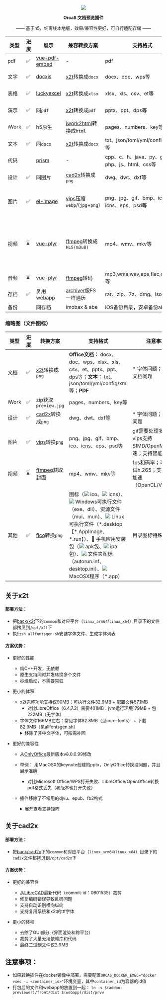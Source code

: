 <p align="center">
  <a href="https://orcastor.github.io/doc/">
    <img src="https://orcastor.github.io/doc/logo.svg">
  </a>
</p>

<p align="center"><strong>OrcaS 文档预览插件</strong></p>

<p align="center">—— 基于h5，纯离线本地版，效果/兼容性更好，可自行适配存储 ——</p>

|类型|进度|展示|兼容转换方案|支持格式|注意事项|
|-|-|-|-|-|-|
|pdf|✅|[vue-pdf-embed](https://github.com/hrynko/vue-pdf-embed)|-| pdf|支持有密码文件|
|文字|✅|[docxjs](https://www.npmjs.com/package/docx-preview)|[x2t](https://github.com/ONLYOFFICE/core)转换成`docx`|docx、doc、wps等|\* 字体问题；有密码文档问题|
|表格|✅|[luckyexcel](https://github.com/dream-num/Luckyexcel)|[x2t](https://github.com/ONLYOFFICE/core)转换成`xlsx`|xlsx、xls、csv、et等|\* 字体问题；有密码文档问题|
|演示|✅|同`pdf`|[x2t](https://github.com/ONLYOFFICE/core)转换成`pdf`|pptx、ppt、dps等|\* 字体问题；有密码文档问题|
|iWork|✅|h5原生|[iwork2html](https://github.com/orcastor/iwork-converter)转换成`html`|pages、numbers、key等|\* 临时方案|
|文本|✅|同`docx`|[x2t](https://github.com/ONLYOFFICE/core)转换成`docx`|txt、json/toml/yml/config/xml等|enca/file检测编码防止中文乱码|
|代码||[prism](https://github.com/egoist/vue-prism-component)|-|cpp、c、h、java、py、go、php、js、html、css等|enca/file检测编码防止中文乱码|
|设计|✅|同图片|[cad2x](https://github.com/orcastor/cad2x-converter)转换成`png`|dwg、dwt、dxf等|\* 字体问题；代码页问题|
|图片|✅|[el-image](https://element.eleme.cn/#/zh-CN/component/image)|[vips](https://github.com/libvips/libvips)压缩`webp`/(`jpg`+`png`)| png、jpg、gif、bmp、ico、icns、eps、psd等|gif需要处理多帧；vips支持SIMD/OpenMP加速；支持智能裁剪|
|视频|⌛|[vue-plyr](https://github.com/redxtech/vue-plyr)|[ffmpeg](https://github.com/FFmpeg/FFmpeg)转换成`HLS(m3u8)`|mp4、wmv、mkv等|fps和码率；支持GPU加速（OpenCL/Vulkan等）；可以用方言，比如Rockchip、Mali GPU|
|音频|⌛|[vue-plyr](https://github.com/redxtech/vue-plyr)|[ffmpeg](https://github.com/FFmpeg/FFmpeg)转码|mp3,wma,wav,ape,flac,ogg,aac等|码率|
|存档|✅|复用[webapp](https://github.com/orcastor/webapp)|[archiver](https://github.com/mholt/archiver)像FS一样遍历|rar、zip、7z、dmg、iso等|有密码的文档|
|备份||同存档|imobax & abe|iOS备份目录，安卓备份ab文件等|有密码的备份|

### 缩略图（文件图标）

|类型|进度|转换方案|支持格式|注意事项|
|-|-|-|-|-|
|文档|✅|[x2t](https://github.com/ONLYOFFICE/core)转换成`png`|**Office文档：** docx、doc、wps、xlsx、xls、csv、et、pptx、ppt、dps等；**文本：** txt、json/toml/yml/config/xml等；**PDF**|\* 字体问题；有密码文档问题|
|iWork|✅|zip获取`preview.jpg`|pages、numbers、key等||
|设计|✅|[cad2x](https://github.com/orcastor/cad2x-converter)转换成`png`|dwg、dwt、dxf等|\* 字体问题；代码页问题|
|图片|✅|[vips](https://github.com/libvips/libvips)转换`png`| png、jpg、gif、bmp、ico、icns、eps、psd等|gif需要处理多帧；vips支持SIMD/OpenMP加速；支持智能裁剪|
|视频|⌛|[ffmpeg](https://github.com/FFmpeg/FFmpeg)获取封面|mp4、wmv、mkv等|fps和码率；可以尝试h.265；支持GPU加速（OpenCL/Vulkan）|
|其他|✅|[fico](https://github.com/orcastor/fico)转换`png`|图标（![](https://raw.githubusercontent.com/drag-and-publish/operating-system-logos/master/src/16x16/WIN.png) ico、![](https://raw.githubusercontent.com/drag-and-publish/operating-system-logos/master/src/16x16/MAC.png) icns）、![](https://raw.githubusercontent.com/drag-and-publish/operating-system-logos/master/src/16x16/WIN.png) Windows可执行文件（exe、dll）、资源文件（mui、mun）、![](https://raw.githubusercontent.com/drag-and-publish/operating-system-logos/master/src/16x16/LIN.png) Linux可执行文件（\*.desktop【\*.AppImage、\*.run】）、📱 手机应用安装包（![](https://raw.githubusercontent.com/drag-and-publish/operating-system-logos/master/src/16x16/AND.png) apk包、![](https://raw.githubusercontent.com/drag-and-publish/operating-system-logos/master/src/16x16/IOS.png) ipa包）、![](https://raw.githubusercontent.com/drag-and-publish/operating-system-logos/master/src/16x16/WIN.png) 文件夹图标（autorun.inf、desktop.ini）、![](https://raw.githubusercontent.com/drag-and-publish/operating-system-logos/master/src/16x16/MAC.png) MacOSX程序（\*.app）|目录图标特殊处理|

## 关于x2t

#### 部署方法：

- 把[back/x2t](https://github.com/orcastor/addon-previewer/tree/main/back/x2t)下的`common`和对应平台（`linux_arm64`/`linux_x64`）目录下的文件都拷贝到`/opt/x2t`下
- 执行`sh allfontsgen.sh`安装字体文件、生成字体列表

#### 方案优势：

- 更好的性能

  - 纯C++开发，无依赖
  - 原生支持同时并发转换多个文件
  - 秒级启动，不需要常驻

- 更小的体积
  - x2t完整功能支持仅90MB：可执行文件32.9MB + 配置文件57.1MB
    - 对比LibreOffice（6.4.7.2）需要401MB：jvm运行环境179MB + 包222MB（无字体）
  - 字体文件166MB左右：常见字体82.8MB（见core-fonts） + 下载82.9MB（见allfontsgen.sh）
    <details><summary>移除了非中文字体，可按需补回</summary>
      <table>
        <tbody>
          <tr><th>类别</th><th>名称</th><th>大小</th><th>说明</th></tr>
          <tr><td>韩文</td><td>nanum</td><td>34.3MB</td><td>韩国的Naver公司开发</td></tr>
          <tr><td>藏文</td><td>TibetanMachineUni</td><td>4.3MB</td><td>用于显示藏文的Unicode字体</td></tr>
          <tr><td>高棉文</td><td>khmeros</td><td>520KB</td><td>支持柬埔寨语言的文字显示</td></tr>
          <tr><td>缅甸文</td><td>padauk</td><td>1.76MB</td><td>支持缅甸语言的文字显示</td></tr>
          <tr><td>孟加拉文</td><td>beng-extra</td><td>678KB</td><td>支持孟加拉语的文字显示</td></tr>
          <tr><td>阿拉伯文</td><td>kacst</td><td>1.06MB</td><td>KACST（沙特阿拉伯国王阿卜杜拉兹国王科学技术城）开发，旨在支持阿拉伯语的文字显示</td></tr>
          <tr><td>拉丁、希腊文等</td><td>asana</td><td>760KB</td><td>由 SIL International（国际文字系统学会）开发，支持拉丁字母、希腊字母和西里尔字母等</td></tr>
          <tr><td>埃塞俄比亚文</td><td>abyssinica</td><td>596KB</td><td>支持埃塞俄比亚文字（比如阿姆哈拉语和提格雷语等）的显示</td></tr>
          <tr><td rowspan="3">日文</td><td>takao-gothic</td><td>6MB</td><td>支持日文文字显示，包括Takao明朝（Takao Mincho）和Takao高桥（Takao Gothic）</td></tr>
          <tr><td>takao-pgothic</td><td>6MB</td><td>支持日文文字显示，无衬线字体，包括Takao P明朝（Takao P Mincho）和Takao Pゴシック（Takao P Gothic）</td></tr>
          <tr><td>mona</td><td>2.8MB</td><td>支持日文文字显示</td></tr>
          <tr><td rowspan="4">印度文</td><td>samyak</td><td>324KB</td><td>支持印度语言（包括印地语、马拉地语等）的文字显示</td></tr>
          <tr><td>lohit</td><td>1.3MB</td><td>支持印度语言（印地语、孟加拉语、古吉拉特语、卡纳达语等）的文字显示</td></tr>
          <tr><td>gujr-extra</td><td>394KB</td><td>支持古吉拉特语言（Gujarati）（印度的一种官方语言，主要在古吉拉特邦使用）的文字显示</td></tr>
          <tr><td>telu-extra</td><td>430KB</td><td>支持泰卢固语（Telugu）（印度的一种官方语言，主要在特伦甘纳邦和安得拉邦使用）的文字显示</td></tr>
          <tr><th>总计</th><td></td><th>61.22MB</th><td></td></tr>
        </tbody>
      </table>
    </details>

- 更好的兼容性

  - 从[OnlyOffice](https://github.com/onlyoffice/core)最新版本v8.0.0.99修改
  - 举例： 用MacOSX的keynote创建的pptx，OnlyOffice转换没问题，并且展示准确
    - 对比Microsoft Office/WPS打开失败、LibreOffice/OpenOffice转换pdf格式丢失（老版本也打开失败）
  - 插件移除了不常用的djvu、epub、fb2格式
    <details><summary>展开查看支持矩阵</summary>

      - [官方文档](https://api.onlyoffice.com/editors/conversionapi#text-matrix)
      <table>
        <tbody>
          <tr><th rowspan="2">文字文档</th><th colspan="16">输出格式</th></tr>
          <tr><td>bmp</td><td>docm</td><td>docx</td><td>docxf</td><td>dotm</td><td>dotx</td><td>gif</td><td>html</td><td>jpg</td><td>odt</td><td>ott</td><td>pdf</td><td>pdfa</td><td>png</td><td>rtf</td><td>txt</td></tr>
          <tr><td>doc</td><td>🆗</td><td>🆗</td><td>🆗</td><td>🆗</td><td>🆗</td><td>🆗</td><td>🆗</td><td>🆗</td><td>🆗</td><td>🆗</td><td>🆗</td><td>🆗</td><td>🆗</td><td>🆗</td><td>🆗</td><td>🆗</td></tr>
          <tr><td>docm</td><td>🆗</td><td>=</td><td>🆗</td><td>🆗</td><td>🆗</td><td>🆗</td><td>🆗</td><td>🆗</td><td>🆗</td><td>🆗</td><td>🆗</td><td>🆗</td><td>🆗</td><td>🆗</td><td>🆗</td><td>🆗</td></tr>
          <tr><td>docx</td><td>🆗</td><td>🆗</td><td>=</td><td>🆗</td><td>🆗</td><td>🆗</td><td>🆗</td><td>🆗</td><td>🆗</td><td>🆗</td><td>🆗</td><td>🆗</td><td>🆗</td><td>🆗</td><td>🆗</td><td>🆗</td></tr>
          <tr><td>docxf</td><td>🆗</td><td>🆗</td><td>🆗</td><td>=</td><td>🆗</td><td>🆗</td><td>🆗</td><td>🆗</td><td>🆗</td><td>🆗</td><td>🆗</td><td>🆗</td><td>🆗</td><td>🆗</td><td>🆗</td><td>🆗</td></tr>
          <tr><td>dot</td><td>🆗</td><td>🆗</td><td>🆗</td><td>🆗</td><td>🆗</td><td>🆗</td><td>🆗</td><td>🆗</td><td>🆗</td><td>🆗</td><td>🆗</td><td>🆗</td><td>🆗</td><td>🆗</td><td>🆗</td><td>🆗</td></tr>
          <tr><td>dotm</td><td>🆗</td><td>🆗</td><td>🆗</td><td>🆗</td><td>=</td><td>🆗</td><td>🆗</td><td>🆗</td><td>🆗</td><td>🆗</td><td>🆗</td><td>🆗</td><td>🆗</td><td>🆗</td><td>🆗</td><td>🆗</td></tr>
          <tr><td>dotx</td><td>🆗</td><td>🆗</td><td>🆗</td><td>🆗</td><td>🆗</td><td>=</td><td>🆗</td><td>🆗</td><td>🆗</td><td>🆗</td><td>🆗</td><td>🆗</td><td>🆗</td><td>🆗</td><td>🆗</td><td>🆗</td></tr>
          <tr><td>fodt</td><td>🆗</td><td>🆗</td><td>🆗</td><td>🆗</td><td>🆗</td><td>🆗</td><td>🆗</td><td>🆗</td><td>🆗</td><td>🆗</td><td>🆗</td><td>🆗</td><td>🆗</td><td>🆗</td><td>🆗</td><td>🆗</td></tr>
          <tr><td>htm</td><td>🆗</td><td>🆗</td><td>🆗</td><td>🆗</td><td>🆗</td><td>🆗</td><td>🆗</td><td>🆗</td><td>🆗</td><td>🆗</td><td>🆗</td><td>🆗</td><td>🆗</td><td>🆗</td><td>🆗</td><td>🆗</td></tr>
          <tr><td>html</td><td>🆗</td><td>🆗</td><td>🆗</td><td>🆗</td><td>🆗</td><td>🆗</td><td>🆗</td><td>=</td><td>🆗</td><td>🆗</td><td>🆗</td><td>🆗</td><td>🆗</td><td>🆗</td><td>🆗</td><td>🆗</td></tr>
          <tr><td>mht</td><td>🆗</td><td>🆗</td><td>🆗</td><td>🆗</td><td>🆗</td><td>🆗</td><td>🆗</td><td>🆗</td><td>🆗</td><td>🆗</td><td>🆗</td><td>🆗</td><td>🆗</td><td>🆗</td><td>🆗</td><td>🆗</td></tr>
          <tr><td>mhtml</td><td>🆗</td><td>🆗</td><td>🆗</td><td>🆗</td><td>🆗</td><td>🆗</td><td>🆗</td><td>🆗</td><td>🆗</td><td>🆗</td><td>🆗</td><td>🆗</td><td>🆗</td><td>🆗</td><td>🆗</td><td>🆗</td></tr>
          <tr><td>odt</td><td>🆗</td><td>🆗</td><td>🆗</td><td>🆗</td><td>🆗</td><td>🆗</td><td>🆗</td><td>🆗</td><td>🆗</td><td>=</td><td>🆗</td><td>🆗</td><td>🆗</td><td>🆗</td><td>🆗</td><td>🆗</td></tr>
          <tr><td>ott</td><td>🆗</td><td>🆗</td><td>🆗</td><td>🆗</td><td>🆗</td><td>🆗</td><td>🆗</td><td>🆗</td><td>🆗</td><td>🆗</td><td>=</td><td>🆗</td><td>🆗</td><td>🆗</td><td>🆗</td><td>🆗</td></tr>
          <tr><td>oxps</td><td>🆗</td><td>🆗</td><td>🆗</td><td>🆗</td><td>🆗</td><td>🆗</td><td>🆗</td><td>🆗</td><td>🆗</td><td>🆗</td><td>🆗</td><td>🆗</td><td>🆗</td><td>🆗</td><td>🆗</td><td>🆗</td></tr>
          <tr><td>pdf</td><td>🆗</td><td>🆗</td><td>🆗</td><td>🆗</td><td>🆗</td><td>🆗</td><td>🆗</td><td>🆗</td><td>🆗</td><td>🆗</td><td>🆗</td><td>=</td><td>🆗</td><td>🆗</td><td>🆗</td><td>🆗</td></tr>
          <tr><td>rtf</td><td>🆗</td><td>🆗</td><td>🆗</td><td>🆗</td><td>🆗</td><td>🆗</td><td>🆗</td><td>🆗</td><td>🆗</td><td>🆗</td><td>🆗</td><td>🆗</td><td>🆗</td><td>🆗</td><td>=</td><td>🆗</td></tr>
          <tr><td>stw</td><td>🆗</td><td>🆗</td><td>🆗</td><td>🆗</td><td>🆗</td><td>🆗</td><td>🆗</td><td>🆗</td><td>🆗</td><td>🆗</td><td>🆗</td><td>🆗</td><td>🆗</td><td>🆗</td><td>🆗</td><td>🆗</td></tr>
          <tr><td>sxw</td><td>🆗</td><td>🆗</td><td>🆗</td><td>🆗</td><td>🆗</td><td>🆗</td><td>🆗</td><td>🆗</td><td>🆗</td><td>🆗</td><td>🆗</td><td>🆗</td><td>🆗</td><td>🆗</td><td>🆗</td><td>🆗</td></tr>
          <tr><td>txt</td><td>🆗</td><td>🆗</td><td>🆗</td><td>🆗</td><td>🆗</td><td>🆗</td><td>🆗</td><td>🆗</td><td>🆗</td><td>🆗</td><td>🆗</td><td>🆗</td><td>🆗</td><td>🆗</td><td>🆗</td><td>=</td></tr>
          <tr><td>wps</td><td>🆗</td><td>🆗</td><td>🆗</td><td>🆗</td><td>🆗</td><td>🆗</td><td>🆗</td><td>🆗</td><td>🆗</td><td>🆗</td><td>🆗</td><td>🆗</td><td>🆗</td><td>🆗</td><td>🆗</td><td>🆗</td></tr>
          <tr><td>wpt</td><td>🆗</td><td>🆗</td><td>🆗</td><td>🆗</td><td>🆗</td><td>🆗</td><td>🆗</td><td>🆗</td><td>🆗</td><td>🆗</td><td>🆗</td><td>🆗</td><td>🆗</td><td>🆗</td><td>🆗</td><td>🆗</td></tr>
          <tr><td>xml</td><td>🆗</td><td>🆗</td><td>🆗</td><td>🆗</td><td>🆗</td><td>🆗</td><td>🆗</td><td>🆗</td><td>🆗</td><td>🆗</td><td>🆗</td><td>🆗</td><td>🆗</td><td>🆗</td><td>🆗</td><td>🆗</td></tr>
          <tr><td>xps</td><td>🆗</td><td>🆗</td><td>🆗</td><td>🆗</td><td>🆗</td><td>🆗</td><td>🆗</td><td>🆗</td><td>🆗</td><td>🆗</td><td>🆗</td><td>🆗</td><td>🆗</td><td>🆗</td><td>🆗</td><td>🆗</td></tr>
          <tr><th rowspan="2">表格文档</th><th colspan="13">输出格式</th></tr>
          <tr><td>bmp</td><td>csv</td><td>gif</td><td>jpg</td><td>ods</td><td>ots</td><td>pdf</td><td>pdfa</td><td>png</td><td>xlsm</td><td>xlsx</td><td>xltm</td><td>xltx</td></tr>
          <tr><td>csv</td><td>🆗</td><td>=</td><td>🆗</td><td>🆗</td><td>🆗</td><td>🆗</td><td>🆗</td><td>🆗</td><td>🆗</td><td>🆗</td><td>🆗</td><td>🆗</td><td>🆗</td></tr>
          <tr><td>et</td><td>🆗</td><td>🆗</td><td>🆗</td><td>🆗</td><td>🆗</td><td>🆗</td><td>🆗</td><td>🆗</td><td>🆗</td><td>🆗</td><td>🆗</td><td>🆗</td><td>🆗</td></tr>
          <tr><td>ett</td><td>🆗</td><td>🆗</td><td>🆗</td><td>🆗</td><td>🆗</td><td>🆗</td><td>🆗</td><td>🆗</td><td>🆗</td><td>🆗</td><td>🆗</td><td>🆗</td><td>🆗</td></tr>
          <tr><td>fods</td><td>🆗</td><td>🆗</td><td>🆗</td><td>🆗</td><td>🆗</td><td>🆗</td><td>🆗</td><td>🆗</td><td>🆗</td><td>🆗</td><td>🆗</td><td>🆗</td><td>🆗</td></tr>
          <tr><td>ods</td><td>🆗</td><td>🆗</td><td>🆗</td><td>🆗</td><td>=</td><td>🆗</td><td>🆗</td><td>🆗</td><td>🆗</td><td>🆗</td><td>🆗</td><td>🆗</td><td>🆗</td></tr>
          <tr><td>ots</td><td>🆗</td><td>🆗</td><td>🆗</td><td>🆗</td><td>🆗</td><td>=</td><td>🆗</td><td>🆗</td><td>🆗</td><td>🆗</td><td>🆗</td><td>🆗</td><td>🆗</td></tr>
          <tr><td>sxc</td><td>🆗</td><td>🆗</td><td>🆗</td><td>🆗</td><td>🆗</td><td>🆗</td><td>🆗</td><td>🆗</td><td>🆗</td><td>🆗</td><td>🆗</td><td>🆗</td><td>🆗</td></tr>
          <tr><td>xls</td><td>🆗</td><td>🆗</td><td>🆗</td><td>🆗</td><td>🆗</td><td>🆗</td><td>🆗</td><td>🆗</td><td>🆗</td><td>🆗</td><td>🆗</td><td>🆗</td><td>🆗</td></tr>
          <tr><td>xlsb</td><td>🆗</td><td>🆗</td><td>🆗</td><td>🆗</td><td>🆗</td><td>🆗</td><td>🆗</td><td>🆗</td><td>🆗</td><td>🆗</td><td>🆗</td><td>🆗</td><td>🆗</td></tr>
          <tr><td>xlsm</td><td>🆗</td><td>🆗</td><td>🆗</td><td>🆗</td><td>🆗</td><td>🆗</td><td>🆗</td><td>🆗</td><td>🆗</td><td>=</td><td>🆗</td><td>🆗</td><td>🆗</td></tr>
          <tr><td>xlsx</td><td>🆗</td><td>🆗</td><td>🆗</td><td>🆗</td><td>🆗</td><td>🆗</td><td>🆗</td><td>🆗</td><td>🆗</td><td>🆗</td><td>=</td><td>🆗</td><td>🆗</td></tr>
          <tr><td>xlt</td><td>🆗</td><td>🆗</td><td>🆗</td><td>🆗</td><td>🆗</td><td>🆗</td><td>🆗</td><td>🆗</td><td>🆗</td><td>🆗</td><td>🆗</td><td>🆗</td><td>🆗</td></tr>
          <tr><td>xltm</td><td>🆗</td><td>🆗</td><td>🆗</td><td>🆗</td><td>🆗</td><td>🆗</td><td>🆗</td><td>🆗</td><td>🆗</td><td>🆗</td><td>🆗</td><td>=</td><td>🆗</td></tr>
          <tr><td>xltx</td><td>🆗</td><td>🆗</td><td>🆗</td><td>🆗</td><td>🆗</td><td>🆗</td><td>🆗</td><td>🆗</td><td>🆗</td><td>🆗</td><td>🆗</td><td>🆗</td><td>=</td></tr>
          <tr><td>xml</td><td>🆗</td><td>🆗</td><td>🆗</td><td>🆗</td><td>🆗</td><td>🆗</td><td>🆗</td><td>🆗</td><td>🆗</td><td>🆗</td><td>🆗</td><td>🆗</td><td>🆗</td></tr>
          <tr><th rowspan="2">演示文档</th><th colspan="14">输出格式</th></tr>
          <tr><td>bmp</td><td>gif</td><td>jpg</td><td>odp</td><td>otp</td><td>pdf</td><td>pdfa</td><td>png</td><td>potm</td><td>potx</td><td>ppsm</td><td>ppsx</td><td>pptm</td><td>pptx</td></tr>
          <tr><td>dps</td><td>🆗</td><td>🆗</td><td>🆗</td><td>🆗</td><td>🆗</td><td>🆗</td><td>🆗</td><td>🆗</td><td>🆗</td><td>🆗</td><td>🆗</td><td>🆗</td><td>🆗</td><td>🆗</td></tr>
          <tr><td>dpt</td><td>🆗</td><td>🆗</td><td>🆗</td><td>🆗</td><td>🆗</td><td>🆗</td><td>🆗</td><td>🆗</td><td>🆗</td><td>🆗</td><td>🆗</td><td>🆗</td><td>🆗</td><td>🆗</td></tr>
          <tr><td>fodp</td><td>🆗</td><td>🆗</td><td>🆗</td><td>🆗</td><td>🆗</td><td>🆗</td><td>🆗</td><td>🆗</td><td>🆗</td><td>🆗</td><td>🆗</td><td>🆗</td><td>🆗</td><td>🆗</td></tr>
          <tr><td>odp</td><td>🆗</td><td>🆗</td><td>🆗</td><td>=</td><td>🆗</td><td>🆗</td><td>🆗</td><td>🆗</td><td>🆗</td><td>🆗</td><td>🆗</td><td>🆗</td><td>🆗</td><td>🆗</td></tr>
          <tr><td>otp</td><td>🆗</td><td>🆗</td><td>🆗</td><td>🆗</td><td>=</td><td>🆗</td><td>🆗</td><td>🆗</td><td>🆗</td><td>🆗</td><td>🆗</td><td>🆗</td><td>🆗</td><td>🆗</td></tr>
          <tr><td>pot</td><td>🆗</td><td>🆗</td><td>🆗</td><td>🆗</td><td>🆗</td><td>🆗</td><td>🆗</td><td>🆗</td><td>🆗</td><td>🆗</td><td>🆗</td><td>🆗</td><td>🆗</td><td>🆗</td></tr>
          <tr><td>potm</td><td>🆗</td><td>🆗</td><td>🆗</td><td>🆗</td><td>🆗</td><td>🆗</td><td>🆗</td><td>🆗</td><td>=</td><td>🆗</td><td>🆗</td><td>🆗</td><td>🆗</td><td>🆗</td></tr>
          <tr><td>potx</td><td>🆗</td><td>🆗</td><td>🆗</td><td>🆗</td><td>🆗</td><td>🆗</td><td>🆗</td><td>🆗</td><td>🆗</td><td>=</td><td>🆗</td><td>🆗</td><td>🆗</td><td>🆗</td></tr>
          <tr><td>pps</td><td>🆗</td><td>🆗</td><td>🆗</td><td>🆗</td><td>🆗</td><td>🆗</td><td>🆗</td><td>🆗</td><td>🆗</td><td>🆗</td><td>🆗</td><td>🆗</td><td>🆗</td><td>🆗</td></tr>
          <tr><td>ppsm</td><td>🆗</td><td>🆗</td><td>🆗</td><td>🆗</td><td>🆗</td><td>🆗</td><td>🆗</td><td>🆗</td><td>🆗</td><td>🆗</td><td>=</td><td>🆗</td><td>🆗</td><td>🆗</td></tr>
          <tr><td>ppsx</td><td>🆗</td><td>🆗</td><td>🆗</td><td>🆗</td><td>🆗</td><td>🆗</td><td>🆗</td><td>🆗</td><td>🆗</td><td>🆗</td><td>🆗</td><td>=</td><td>🆗</td><td>🆗</td></tr>
          <tr><td>ppt</td><td>🆗</td><td>🆗</td><td>🆗</td><td>🆗</td><td>🆗</td><td>🆗</td><td>🆗</td><td>🆗</td><td>🆗</td><td>🆗</td><td>🆗</td><td>🆗</td><td>🆗</td><td>🆗</td></tr>
          <tr><td>pptm</td><td>🆗</td><td>🆗</td><td>🆗</td><td>🆗</td><td>🆗</td><td>🆗</td><td>🆗</td><td>🆗</td><td>🆗</td><td>🆗</td><td>🆗</td><td>🆗</td><td>=</td><td>🆗</td></tr>
          <tr><td>pptx</td><td>🆗</td><td>🆗</td><td>🆗</td><td>🆗</td><td>🆗</td><td>🆗</td><td>🆗</td><td>🆗</td><td>🆗</td><td>🆗</td><td>🆗</td><td>🆗</td><td>🆗</td><td>=</td></tr>
          <tr><td>sxi</td><td>🆗</td><td>🆗</td><td>🆗</td><td>🆗</td><td>🆗</td><td>🆗</td><td>🆗</td><td>🆗</td><td>🆗</td><td>🆗</td><td>🆗</td><td>🆗</td><td>🆗</td><td>🆗</td></tr>
        </tbody>
      </table>
    </details>

## 关于cad2x

#### 部署方法：

- 把[back/cad2x](https://github.com/orcastor/addon-previewer/tree/main/back/cad2x)下的`common`和对应平台（`linux_arm64`/`linux_x64`）目录下的`cad2x`文件都拷贝到`/opt/cad2x`下

#### 方案优势：

- 更好的兼容性

  - 从[LibreCAD](https://github.com/LibreCAD/LibreCAD)最新代码（commit-id：0601535）裁剪
  - 修复编码错误导致乱码问题
  - 支持自动识别横向纵向
  - 支持复用系统和x2t的ttf字体

- 更小的体积

  - 去除了GUI部分（界面渲染和跨平台）
  - 裁剪了大量无用依赖库和代码
  - 最终二进制文件仅2.9MB

## 注意事项：
- 如果转换插件在docker镜像中部署，需要配置`ORCAS_DOCKER_EXEC="docker exec -i <container_id>"`环境变量，其中`container_id`为容器的id值
- 打包后的文件和webapp的放置到一起：
`ln -s $(addon-previewer)/front/dist $(webapp)/dist/prvw`